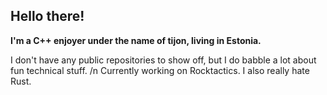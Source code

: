 ## Hello there! 
**I'm a C++ enjoyer under the name of tijon, living in Estonia.**

I don't have any public repositories to show off, but I do babble a lot about fun technical stuff. /n
Currently working on Rocktactics. I also really hate Rust.
